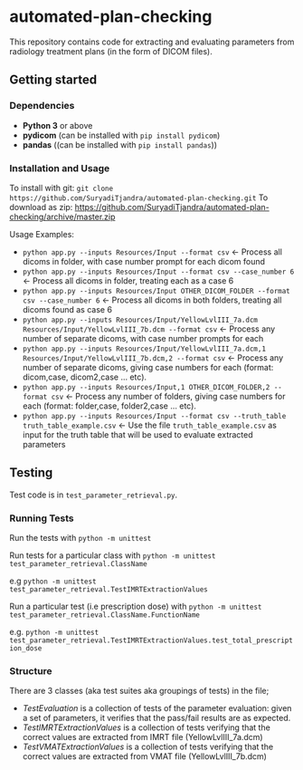 # automated-plan-checking

This repository contains code for extracting and evaluating parameters from radiology treatment plans (in the form of DICOM files).

## Getting started

### Dependencies

- **Python 3** or above
- **pydicom** (can be installed with `pip install pydicom`)
- **pandas** ((can be installed with `pip install pandas`))

### Installation and Usage

To install with git: `git clone https://github.com/SuryadiTjandra/automated-plan-checking.git`
To download as zip: <https://github.com/SuryadiTjandra/automated-plan-checking/archive/master.zip>

Usage Examples:

- `python app.py --inputs Resources/Input --format csv` <- Process all dicoms in folder, with case number prompt for each dicom found
- `python app.py --inputs Resources/Input --format csv --case_number 6` <- Process all dicoms in folder, treating each as a case 6
- `python app.py --inputs Resources/Input OTHER_DICOM_FOLDER --format csv --case_number 6` <- Process all dicoms in both folders, treating all dicoms found as case 6
- `python app.py --inputs Resources/Input/YellowLvlIII_7a.dcm Resources/Input/YellowLvlIII_7b.dcm --format csv` <- Process any number of separate dicoms, with case number prompts for each
- `python app.py --inputs Resources/Input/YellowLvlIII_7a.dcm,1 Resources/Input/YellowLvlIII_7b.dcm,2 --format csv` <- Process any number of separate dicoms, giving case numbers for each (format: dicom,case, dicom2,case ... etc).
- `python app.py --inputs Resources/Input,1 OTHER_DICOM_FOLDER,2 --format csv` <- Process any number of folders, giving case numbers for each (format: folder,case, folder2,case ... etc).
- `python app.py --inputs Resources/Input --format csv --truth_table truth_table_example.csv` <- Use the file ``truth_table_example.csv`` as input for the truth table that will be used to evaluate extracted parameters

## Testing

Test code is in `test_parameter_retrieval.py`.

### Running Tests

Run the tests with `python -m unittest`

Run tests for a particular class with `python -m unittest test_parameter_retrieval.ClassName`

e.g `python -m unittest test_parameter_retrieval.TestIMRTExtractionValues`

Run a particular test (i.e prescription dose) with `python -m unittest test_parameter_retrieval.ClassName.FunctionName`

e.g. `python -m unittest test_parameter_retrieval.TestIMRTExtractionValues.test_total_prescription_dose`

### Structure

There are 3 classes (aka test suites aka groupings of tests) in the file;

- *TestEvaluation* is a collection of tests of the parameter evaluation: given a set of parameters, it verifies that the pass/fail results are as expected.
- *TestIMRTExtractionValues* is a collection of tests verifying that the correct values are extracted from IMRT file (YellowLvlIII_7a.dcm)
- *TestVMATExtractionValues* is a collection of tests verifying that the correct values are extracted from VMAT file (YellowLvlIII_7b.dcm)
